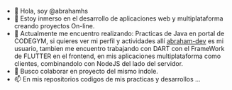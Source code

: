 - 👋 Hola, soy @abrahamhs
- 👀 Estoy inmerso en el desarrollo de aplicaciones web y multiplataforma creando proyectos On-line.
- 🌱  Actualmente me encuentro realizando: Practicas de Java en portal de CODEGYM, si quieres ver mi perfil y actividades allí <a href="https://codegym.cc/users/11452829" target="_blank">abraham-dev</a> es mi usuario, tambien me encuentro trabajando con DART con el FrameWork de FLUTTER en el frontend, en mis aplicaciones multiplataforma como clientes, combinandolo con NodeJS del lado del servidor.
- 💞️ Busco colaborar en proyecto del mismo indole.
- 📫 En mis repositorios codigos de mis practicas y desarrollos ...

<!---
abrahamhs/abrahamhs is a ✨ special ✨ repository because its `README.md` (this file) appears on your GitHub profile.
You can click the Preview link to take a look at your changes.
--->  
